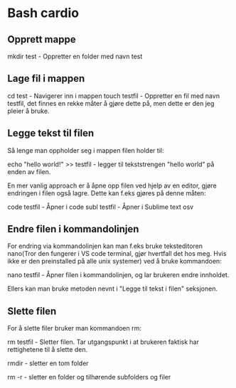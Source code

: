 # Bash cardio


## Opprett mappe


mkdir test - Oppretter en folder med navn test

## Lage fil i mappen

cd test - Navigerer inn i mappen
touch testfil - Oppretter en fil med navn testfil, det finnes en rekke måter å gjøre dette på, men dette er den jeg pleier å bruke.

## Legge tekst til filen

Så lenge man oppholder seg i mappen filen holder til:

echo "hello world!" >> testfil - legger til tekststrengen "hello world" på enden av filen.

En mer vanlig approach er å åpne opp filen ved hjelp av en editor, gjøre endringen i filen også lagre. Dette kan f.eks gjøres på denne måten:

code testfil - Åpner i code
subl testfil - Åpner i Sublime text
osv 


## Endre filen i kommandolinjen

For endring via kommandolinjen kan man f.eks bruke teksteditoren nano(Tror den fungerer i VS code terminal, gjør hvertfall det hos meg. Hvis ikke er den preinstalled på alle unix systemer) ved å bruke kommandoen:

nano testfil - Åpner filen i kommandolinjen, og lar brukeren endre innholdet.

Ellers kan man bruke metoden nevnt i "Legge til tekst i filen" seksjonen.

## Slette filen

For å slette filer bruker man kommandoen rm:

rm testfil - Sletter filen. Tar utgangspunkt i at brukeren faktisk har rettighetene til å slette den.

rmdir - sletter en tom folder

rm -r - sletter en folder og tilhørende subfolders og filer